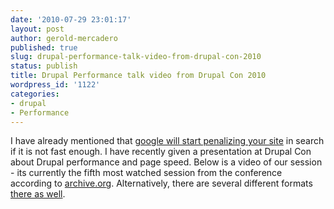 ```yaml
---
date: '2010-07-29 23:01:17'
layout: post
author: gerold-mercadero
published: true
slug: drupal-performance-talk-video-from-drupal-con-2010
status: publish
title: Drupal Performance talk video from Drupal Con 2010
wordpress_id: '1122'
categories:
- drupal
- Performance
---
```


I have already mentioned that [google will start penalizing your site](http://linuxsysadminblog.com/2010/04/google-will-use-site-performance-and-page-load-speed-in-serp-ranking-sysadmin-seo-here-we-come/) in search if it is not fast enough.  I have recently given a presentation at Drupal Con about Drupal performance and page speed.  Below is a video of our session - its currently the fifth most watched session from the conference according to [archive.org](http://www.archive.org/search.php?query=DrupalCon%20SF%202010&sort=-downloads).  Alternatively, there are several different formats [there as well](http://www.archive.org/details/MakeDrupalRunFast-IncreasePageLoadSpeed).



